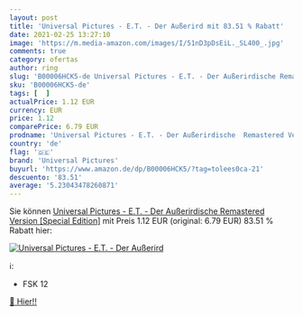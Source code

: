 ```yaml
---
layout: post
title: 'Universal Pictures - E.T. - Der Außerird mit 83.51 % Rabatt'
date: 2021-02-25 13:27:10
image: 'https://m.media-amazon.com/images/I/51nD3pDsEiL._SL400_.jpg'
comments: true
category: ofertas
author: ring
slug: 'B00006HCK5-de Universal Pictures - E.T. - Der Außerirdische Remastered...'
sku: 'B00006HCK5-de'
tags: [  ]
actualPrice: 1.12 EUR
currency: EUR
price: 1.12
comparePrice: 6.79 EUR
prodname: 'Universal Pictures - E.T. - Der Außerirdische  Remastered Version  [Special Edition]'
country: 'de'
flag: '🇩🇪'
brand: 'Universal Pictures'
buyurl: 'https://www.amazon.de/dp/B00006HCK5/?tag=tolees0ca-21'
descuento: '83.51'
average: '5.23043478260871'
---
```


Sie können [Universal Pictures - E.T. - Der Außerirdische  Remastered Version  [Special Edition]](https://www.amazon.de/dp/B00006HCK5/?tag=tolees0ca-21) mit Preis 1.12 EUR (original: 6.79 EUR) 83.51 % Rabatt hier:

[![Universal Pictures - E.T. - Der Außerird](https://m.media-amazon.com/images/I/51nD3pDsEiL._SL400_.jpg)](https://www.amazon.de/dp/B00006HCK5/?tag=tolees0ca-21)

ℹ️:

- FSK 12

[🛒 Hier!!](https://www.amazon.de/dp/B00006HCK5/?tag=tolees0ca-21)
